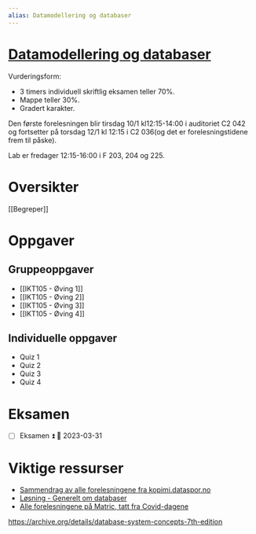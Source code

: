 ```yaml
---
alias: Datamodellering og databaser
---
```

# [Datamodellering og databaser](https://www.uia.no/studieplaner/topic/IKT105-G?year=2022) 

Vurderingsform:
- 3 timers individuell skriftlig eksamen teller 70%. 
- Mappe teller 30%. 
- Gradert karakter.

Den første forelesningen blir tirsdag 10/1 kl12:15-14:00 i auditoriet C2 042 og fortsetter på torsdag 12/1 kl 12:15 i C2 036(og det er forelesningstidene frem til påske). 

Lab er fredager 12:15-16:00 i F 203, 204 og 225.

# Oversikter
[[Begreper]]

# Oppgaver

## Gruppeoppgaver
- [[IKT105 - Øving 1]]
- [[IKT105 - Øving 2]]
- [[IKT105 - Øving 3]]
- [[IKT105 - Øving 4]]

## Individuelle oppgaver
- Quiz 1
- Quiz 2
- Quiz 3
- Quiz 4

# Eksamen
- [ ] Eksamen ⏫ 📅 2023-03-31

# Viktige ressurser
- [Sammendrag av alle forelesningene fra kopimi.dataspor.no](https://kopimi.datapor.no/IKT105%20-%20Datamodellering%20og%20databaser/Sammendrag/)
- [Løsning - Generelt om databaser](https://grimstad.uia.no/perhh/phh/fag/edb/dt2800/l/db/db_1.htm)
- [Alle forelesningene på Matric, tatt fra Covid-dagene](https://grimstad.uia.no/perhh/phh/fag/edb/dt2800/f/k02/000.htm)

https://archive.org/details/database-system-concepts-7th-edition

